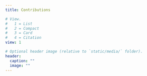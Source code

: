 ```yaml
---
title: Contributions

# View.
#   1 = List
#   2 = Compact
#   3 = Card
#   4 = Citation
view: 1

# Optional header image (relative to `static/media/` folder).
header:
  caption: ""
  image: ""
---
```

<!DOCTYPE html>
<html>
<head>
  <title>d3.js calendar heatmap graph</title>
  <link rel="stylesheet" type="text/css" href="dist/calendar-heatmap.min.css">
</head>
<body>

  <div id="calendar"></div>

  <script src="https://cdnjs.cloudflare.com/ajax/libs/moment.js/2.18.1/moment.min.js" charset="utf-8"></script>
  <script src="https://cdnjs.cloudflare.com/ajax/libs/d3/4.10.2/d3.min.js" charset="utf-8"></script>
  <script src="dist/calendar-heatmap.min.js"></script>

  <script>
    (function () {
      // Initialize random data for the demo
      var now = moment().endOf('day').toDate();
      var time_ago = moment().startOf('day').subtract(10, 'year').toDate();
      var example_data = d3.timeDays(time_ago, now).map(function (dateElement, index) {
        return {
          date: dateElement,
          details: Array.apply(null, new Array(Math.floor(Math.random() * 15))).map(function(e, i, arr) {
            return {
              'name': 'Project ' + Math.ceil(Math.random() * 10),
              'date': function () {
                var projectDate = new Date(dateElement.getTime());
                projectDate.setHours(Math.floor(Math.random() * 24));
                projectDate.setMinutes(Math.floor(Math.random() * 60));
                return projectDate;
              }(),
              'value': 3600 * ((arr.length - i) / 5) + Math.floor(Math.random() * 3600) * Math.round(Math.random() * (index / 365))
            }
          }),
          init: function () {
            this.total = this.details.reduce(function (prev, e) {
              return prev + e.value;
            }, 0);
            return this;
          }
        }.init();
      });
  
      var data = [
      {
      "date": "2020-10-23",
      "total": 3600,
      "details": [{"name": "Project 1", "date": "2016-01-01 12:30:45", "value": 3000}, 
                  {"name": "Project 2", "date": "2016-01-01 13:37:00", "value": 600},
                  {"name": "Project N", "date": "2016-01-01 17:52:41", "value": 0}]
      },
      {
      "date": "2020-10-24",
      "total": 17164,
      "details": [{"name": "Project 1", "date": "2016-01-01 12:30:45", "value": 9192}, 
                  {"name": "Project 2", "date": "2016-01-01 13:37:00", "value": 6753},
                  {"name": "Project N", "date": "2016-01-01 17:52:41", "value": 1219}]
      }, 
      {
      "date": "2020-12-24",
      "total": 17164,
      "details": [{"name": "Project 1", "date": "2016-01-01 12:30:45", "value": 9192}, 
                  {"name": "Project 2", "date": "2016-01-01 13:37:00", "value": 6753},
                  {"name": "Project N", "date": "2016-01-01 17:52:41", "value": 1219}]
      }
    ];
      
      // data = example_data:data;

      // Set the div target id
      var div_id = 'calendar';

      // Set custom color for the calendar heatmap
      var color = '#cd2327';

      // Set overview type (choices are year, month and day)
      var overview = 'year';

      // Handler function
      var print = function (val) {
        console.log(val);
      };

      // Initialize calendar heatmap
      calendarHeatmap.init(data, div_id, color, overview, print);
    })();
   
  </script>
</body>
</html>
